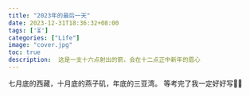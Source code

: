 ```yaml
---
title: "2023年的最后一天" 
date: 2023-12-31T18:36:32+08:00
tags: ['⏳']
categories: ["Life"]
image: "cover.jpg"
toc: true
description:  这是一支十六点射出的箭，会在十二点正中新年的眉心
---
```


七月底的西藏，十月底的燕子矶，年底的三亚湾。
等考完了我一定好好写👩‍💻
